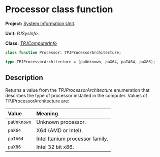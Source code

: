 # Processor class function #

**Project:** [System Information Unit](../API.md).

**Unit:** _PJSysInfo_.

**Class:** _[TPJComputerInfo](./TPJComputerInfo.md)_

```pascal
class function Processor: TPJProcessorArchitecture;

type TPJProcessorArchitecture = (paUnknown, paX64, paIA64, paX86);
```

## Description ##

Returns a value from the _TPJProcessorArchitecture_ enumeration that describes the type of processor installed in the computer. Values of TPJProcessorArchitecture are:

| Value | Meaning |
|:------|:--------|
| `paUnknown` | Unknown processor. |
| `paX64` | X64 (AMD or Intel). |
| `paIA64` | Intel Itanium processor family. |
| `paX86` | Intel 32 bit x86. |
